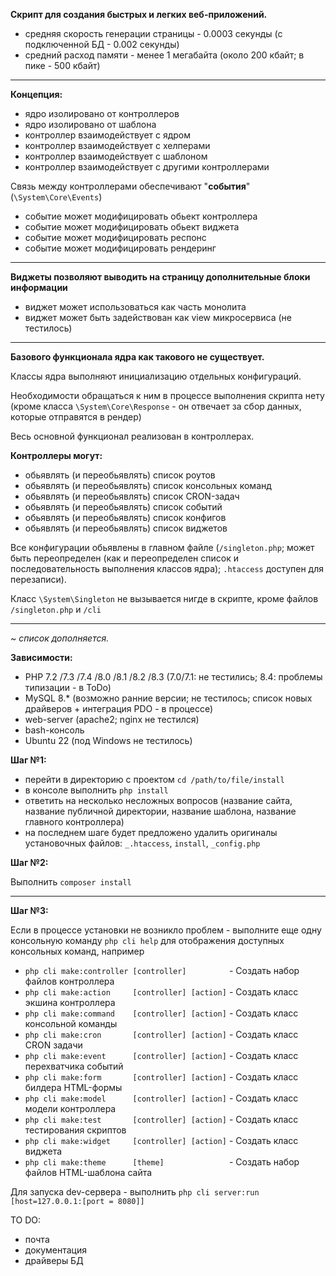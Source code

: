 **Скрипт для создания быстрых и легких веб-приложений.**

- средняя скорость генерации страницы - 0.0003 секунды (с подключенной БД - 0.002 секунды)
- средний расход памяти - менее 1 мегабайта (около 200 кбайт; в пике - 500 кбайт)

-----------------


**Концепция:**

- ядро изолировано от контроллеров
- ядро изолировано от шаблона
- контроллер взаимодействует с ядром
- контроллер взаимодействует с хелперами
- контроллер взаимодействует с шаблоном
- контроллер взаимодействует с другими контроллерами

Связь между контроллерами обеспечивают "**события**" (`\System\Core\Events`)

- событие может модифицировать обьект контроллера
- событие может модифицировать обьект виджета
- событие может модифицировать респонс
- событие может модифицировать рендеринг


-----------------

**Виджеты позволяют выводить на страницу дополнительные блоки информации**

- виджет может использоваться как часть монолита
- виджет может быть задействован как view микросервиса (не тестилось)

-----------------

**Базового функционала ядра как такового не существует.**

Классы ядра выполняют инициализацию отдельных конфигураций.

Необходимости обращаться к ним в процессе выполнения скрипта нету (кроме класса `\System\Core\Response` - он отвечает за сбор данных, которые отправятся в рендер)

Весь основной функционал реализован в контроллерах.

**Контроллеры могут:**
- обьявлять (и переобьявлять) список роутов
- обьявлять (и переобьявлять) список консольных команд
- обьявлять (и переобьявлять) список CRON-задач
- обьявлять (и переобьявлять) список событий
- обьявлять (и переобьявлять) список конфигов
- обьявлять (и переобьявлять) список виджетов

Все конфигурации обьявлены в главном файле (`/singleton.php`; может быть переопределен (как и переопределен список и последовательность выполнения классов ядра); `.htaccess` доступен для перезаписи).

Класс `\System\Singleton` не вызывается нигде в скрипте, кроме файлов `/singleton.php` и `/cli`

------------------------

_~ список дополняется._


**Зависимости:**
- PHP 7.2 /7.3 /7.4 /8.0 /8.1 /8.2 /8.3 (7.0/7.1: не тестились; 8.4: проблемы типизации - в ToDo)
- MySQL 8.* (возможно ранние версии; не тестилось; список новых драйверов + интеграция PDO -  в процессе)
- web-server (apache2; nginx не тестился)
- bash-консоль
- Ubuntu 22 (под Windows не тестилось)

**Шаг №1:**

- перейти в директорию с проектом `cd /path/to/file/install`
- в консоле выполнить `php install`
- ответить на несколько несложных вопросов (название сайта, название публичной директории, название шаблона, название главного контроллера)
- на последнем шаге будет предложено удалить оригиналы установочных файлов: `_.htaccess`, `install`, `_config.php`

**Шаг №2:**

Выполнить `composer install`

-----------------

**Шаг №3:**

Если в процессе установки не возникло проблем - выполните еще одну консольную команду `php cli help` для отображения доступных консольных команд, например

- `php cli make:controller [controller]         `  - Создать набор файлов контроллера
- `php cli make:action     [controller] [action]`  - Создать класс экшина контроллера
- `php cli make:command    [controller] [action]`  - Создать класс консольной команды
- `php cli make:cron       [controller] [action]`  - Создать класс CRON задачи
- `php cli make:event      [controller] [action]`  - Создать класс перехватчика событий
- `php cli make:form       [controller] [action]`  - Создать класс билдера HTML-формы
- `php cli make:model      [controller] [action]`  - Создать класс модели контроллера
- `php cli make:test       [controller] [action]`  - Создать класс тестирования скриптов
- `php cli make:widget     [controller] [action]`  - Создать класс виджета
- `php cli make:theme      [theme]              `  - Создать набор файлов HTML-шаблона сайта

Для запуска dev-сервера - выполнить `php cli server:run [host=127.0.0.1:[port = 8080]]`

TO DO:

- почта
- документация
- драйверы БД